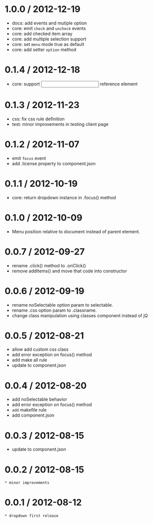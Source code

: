 
1.0.0 / 2012-12-19 
==================

  * docs: add events and mutiple option
  * core: emit `check` and `uncheck` events
  * core: add checked item array
  * core: add multiple selection support
  * core: set `menu` mode true as default
  * core: add setter `option` method

0.1.4 / 2012-12-18 
==================

  * core: support <input> reference element

0.1.3 / 2012-11-23 
==================

  * css: fix css rule definition
  * test: minor improvements in testing client page

0.1.2 / 2012-11-07 
==================

  * emit `focus` event
  * add .license property to component.json

0.1.1 / 2012-10-19 
==================

  * core: return dropdown instance in .focus() method

0.1.0 / 2012-10-09 
==================

  * Menu position relative to document instead of parent element.

0.0.7 / 2012-09-27 
==================

  * rename .click() method to .onClick()
  * remove addItems() and move that code into constructor

0.0.6 / 2012-09-19 
==================

  * rename noSelectable option param to selectable.
  * rename .css option param to .classname.
  * change class manipulation using classes component instead of jQ

0.0.5 / 2012-08-21 
==================

  * allow add custom css class
  * add error exception on focus() method
  * add  make all rule
  * update to component.json

0.0.4 / 2012-08-20 
==================

  * add noSelectable behavior
  * add error exception on focus() method
  * `add` makefile rule
  * add component.json

0.0.3 / 2012-08-15 
==================

  * update to component.json

0.0.2 / 2012-08-15 
==================

    * minor improvements

0.0.1 / 2012-08-12 
==================

    * dropdown first release
